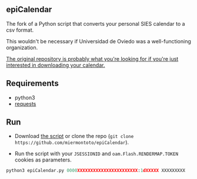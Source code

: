 ## epiCalendar

The fork of a Python script that converts your personal SIES calendar to a csv format.

This wouldn't be necessary if Universidad de Oviedo was a well-functioning organization.

[The original repository is probably what you're looking for if you're just interested in downloading your calendar.](https://github.com/Bimo99B9/autoUniCalendar)

## Requirements
- python3
- [requests](https://pypi.org/project/requests/)

## Run
- Download [the script](https://raw.githubusercontent.com/miermontoto/epiCalendar/main/epiCalendar.py) or clone the repo (`git clone https://github.com/miermontoto/epiCalendar`).

- Run the script with your `JSESSIONID` and `oam.Flash.RENDERMAP.TOKEN` cookies as parameters.

```python
python3 epiCalendar.py 0000XXXXXXXXXXXXXXXXXXXXXXX:1dXXXXX XXXXXXXXX
```
